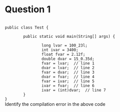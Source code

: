 
# Question 1
<code> 
public class Test { <br/>
		public static void main(String[] args) { <br/>
				long lvar = 100_23l; 
				int ivar = 3400;
				float fvar = 2.12f;
				double dvar = 15_0.35d;
				fvar = lvar;  // line 1
				dvar = lvar;  // line 2
				fvar = dvar;  // line 3
				dvar = fvar;  // line 4
				fvar = ivar;  // line 5
				ivar = fvar;  // line 6
				ivar = (int)dvar;  // line 7
		}
}
</code>
Identify the compilation error in the above code








